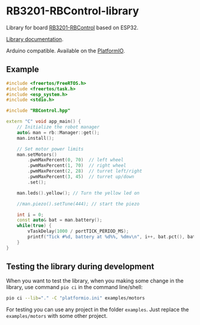 # RB3201-RBControl-library

Library for board [RB3201-RBControl](https://github.com/RoboticsBrno/RB3201-RBControl) based on ESP32.

[Library documentation](https://technika.tasemnice.eu/docs/rbcontrol).

Arduino compatible. Available on the [PlatformIO](https://platformio.org/lib/show/5532/RB3201-RBControl).

## Example

```cpp
#include <freertos/FreeRTOS.h>
#include <freertos/task.h>
#include <esp_system.h>
#include <stdio.h>

#include "RBControl.hpp"

extern "C" void app_main() {
    // Initialize the robot manager
    auto& man = rb::Manager::get();
    man.install();

    // Set motor power limits
    man.setMotors()
        .pwmMaxPercent(0, 70)  // left wheel
        .pwmMaxPercent(1, 70)  // right wheel
        .pwmMaxPercent(2, 28)  // turret left/right
        .pwmMaxPercent(3, 45)  // turret up/down
        .set();

    man.leds().yellow(); // Turn the yellow led on

    //man.piezo().setTune(444); // start the piezo

    int i = 0;
    const auto& bat = man.battery();
    while(true) {
        vTaskDelay(1000 / portTICK_PERIOD_MS);
        printf("Tick #%d, battery at %d%%, %dmv\n", i++, bat.pct(), bat.voltageMv());
    }
}

```

## Testing the library during development

When you want to test the library, when you making some change in the library, use command `pio ci` in the command line/shell:

```sh
pio ci --lib="." -C "platformio.ini" examples/motors
```

For testing you can use any project in the folder `examples`. Just replace the `examples/motors` with some other project.
